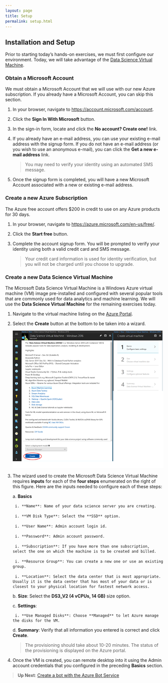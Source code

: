 ```yaml
---
layout: page
title: Setup
permalink: setup.html
---
```


## Installation and Setup

Prior to starting today’s hands-on exercises, we must first configure our environment. Today, we will take advantage of the [Data Science Virtual Machine](https://azuremarketplace.microsoft.com/en-us/marketplace/apps/microsoft-ads.windows-data-science-vm?tab=Overview).

### Obtain a Microsoft Account

We must obtain a Microsoft Account that we will use with our new Azure subscription. If you already have a Microsoft Account, you can skip this section.

1. In your browser, navigate to <https://account.microsoft.com/account>.

1. Click the **Sign In With Microsoft** button.

1. In the sign-in form, locate and click the **No account? Create one!** link.

1. If you already have an e-mail address, you can use your existing e-mail address with the signup form. If you do not have an e-mail address (or you wish to use an anonymous e-mail), you can click the **Get a new e-mail address** link.

	> You may need to verify your identity using an automated SMS message.

1. Once the signup form is completed, you will have a new Microsoft Account associated with a new or existing e-mail address.

### Create a new Azure Subscription

The Azure free account offers $200 in credit to use on any Azure products for 30 days.

1. In your browser, navigate to <https://azure.microsoft.com/en-us/free/>.

1. Click the **Start free** button.

1. Complete the account signup form. You will be prompted to verify your identity using both a valid credit card and SMS message.

	> Your credit card information is used for identity verification, but you will not be charged until you choose to upgrade.

### Create a new Data Science Virtual Machine

The Microsoft Data Science Virtual Machine is a Windows Azure virtual machine (VM) image pre-installed and configured with several popular tools that are commonly used for data analytics and machine learning. We will use the **Data Science Virtual Machine** for the remaining exercises today.

1. Navigate to the virtual machine listing on the [Azure Portal](https://portal.azure.com/#create/microsoft-ads.windows-data-science-vmwindows2016).

1. Select the **Create** button at the bottom to be taken into a wizard.

	![configure-data-science-vm](./media/configure-data-science-virtual-machine.png)

1. The wizard used to create the Microsoft Data Science Virtual Machine requires **inputs** for each of the **four steps** enumerated on the right of this figure. Here are the inputs needed to configure each of these steps:

	a. **Basics**

		i. **Name**: Name of your data science server you are creating.

		i. **VM Disk Type**: Select the **SSD** option.

		i. **User Name**: Admin account login id.

		i. **Password**: Admin account password.

		i. **Subscription**: If you have more than one subscription, select the one on which the machine is to be created and billed.

		i. **Resource Group**: You can create a new one or use an existing group.

		i. **Location**: Select the data center that is most appropriate. Usually it is the data center that has most of your data or is closest to your physical location for fastest network access.

	b. **Size**: Select the **DS3_V2 (4 vCPUs, 14 GB)** size option.

	c. **Settings**:

		i. **Use Managed Disks**: Choose **Managed** to let Azure manage the disks for the VM.

	d. **Summary**: Verify that all information you entered is correct and click **Create**.

	> The provisioning should take about 10-20 minutes. The status of the provisioning is displayed on the Azure portal.

1. Once the VM is created, you can remote desktop into it using the Admin account credentials that you configured in the preceding **Basics** section.

> **Up Next**: [Create a bot with the Azure Bot Service](bot.html)
